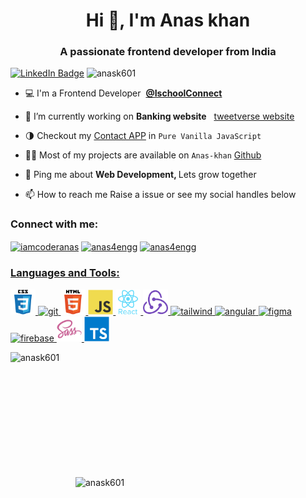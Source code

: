 <h1 align="center">Hi 👋, I'm Anas khan</h1>
<h3 align="center">A passionate frontend developer from India</h3>

<p align="left">
<a target="_blank"  href="https://www.linkedin.com/in/anas4engg/">
<img src="https://img.shields.io/badge/%40anas4engg-blue?style=flat-square&amp;labelColor=0077B5&amp;logo=LinkedIn&amp;link=https://www.linkedin.com/in/anas4engg/" alt="LinkedIn Badge"></a>
<img src="https://komarev.com/ghpvc/?username=anask601&label=Profile%20views&color=0e75b6&style=flat" alt="anask601" /> 
</p>

- 💻 I'm a Frontend Developer &nbsp;<strong><a target="_blank"  href="https://ischoolconnect.com/en/">@IschoolConnect</a></strong>

- 🔭 I’m currently working on **Banking website** &nbsp; <a href="#" target="_blank">tweetverse website</a>

- 🌗 Checkout my <a target="_blank"  href="http://contact-app-nine.vercel.app/">Contact APP</a> in `Pure Vanilla JavaScript`

- 👨‍💻 Most of my projects are available on `Anas-khan` <a target="_blank"  href="https://github.com/anask601">Github</a>

- 💬 Ping me about <strong>Web Development, </strong>Lets grow together

- 📫 How to reach me Raise a issue or see my social handles below

<h3 align="left">Connect with me:</h3>
<p align="left">
<a href="https://twitter.com/iamcoderanas" target="blank"><img align="center" src="https://raw.githubusercontent.com/rahuldkjain/github-profile-readme-generator/master/src/images/icons/Social/twitter.svg" alt="iamcoderanas" height="30" width="40" /></a>
<a href="https://linkedin.com/in/anas4engg" target="blank"><img align="center" src="https://raw.githubusercontent.com/rahuldkjain/github-profile-readme-generator/master/src/images/icons/Social/linked-in-alt.svg" alt="anas4engg" height="30" width="40" /></a>
<a href="mailto: anas4engg@gmail.com" target="blank"><img align="center" src="https://www.freepnglogos.com/uploads/logo-gmail-png/logo-gmail-png-gmail-icon-download-png-and-vector-1.png" alt="anas4engg" height="45" width="45" />
</p>

<h3 align="left">Languages and Tools:</h3>
<p align="left"> <a href="https://www.w3schools.com/css/" target="_blank" rel="noreferrer">
  <img src="https://raw.githubusercontent.com/devicons/devicon/master/icons/css3/css3-original-wordmark.svg" alt="css3" width="40" height="40"/> </a> <a href="https://git-scm.com/" target="_blank" rel="noreferrer"> <img src="https://www.vectorlogo.zone/logos/git-scm/git-scm-icon.svg" alt="git" width="40" height="40"/> </a> <a href="https://www.w3.org/html/" target="_blank" rel="noreferrer"> <img src="https://raw.githubusercontent.com/devicons/devicon/master/icons/html5/html5-original-wordmark.svg" alt="html5" width="40" height="40"/> </a> <a href="https://developer.mozilla.org/en-US/docs/Web/JavaScript" target="_blank" rel="noreferrer"> <img src="https://raw.githubusercontent.com/devicons/devicon/master/icons/javascript/javascript-original.svg" alt="javascript" width="40" height="40"/> </a> <a href="https://reactjs.org/" target="_blank" rel="noreferrer"> <img src="https://raw.githubusercontent.com/devicons/devicon/master/icons/react/react-original-wordmark.svg" alt="react" width="40" height="40"/> </a> <a href="https://redux.js.org" target="_blank" rel="noreferrer"> <img src="https://raw.githubusercontent.com/devicons/devicon/master/icons/redux/redux-original.svg" alt="redux" width="40" height="40"/> </a> <a href="https://tailwindcss.com/" target="_blank" rel="noreferrer"> <img src="https://www.vectorlogo.zone/logos/tailwindcss/tailwindcss-icon.svg" alt="tailwind" width="40" height="40"/> </a> <a href="https://angular.io" target="_blank" rel="noreferrer"> <img src="https://angular.io/assets/images/logos/angular/angular.svg" alt="angular" width="40" height="40"/> </a> <a href="https://www.figma.com/" target="_blank" rel="noreferrer"> <img src="https://www.vectorlogo.zone/logos/figma/figma-icon.svg" alt="figma" width="40" height="40"/> </a> <a href="https://firebase.google.com/" target="_blank" rel="noreferrer"> <img src="https://www.vectorlogo.zone/logos/firebase/firebase-icon.svg" alt="firebase" width="40" height="40"/> </a> <a href="https://sass-lang.com" target="_blank" rel="noreferrer"> <img src="https://raw.githubusercontent.com/devicons/devicon/master/icons/sass/sass-original.svg" alt="sass" width="40" height="40"/> </a> <a href="https://www.typescriptlang.org/" target="_blank" rel="noreferrer"> <img src="https://raw.githubusercontent.com/devicons/devicon/master/icons/typescript/typescript-original.svg" alt="typescript" width="40" height="40"/> </a></p>

<p><img align="left" src="https://github-readme-stats.vercel.app/api/top-langs?username=anask601&show_icons&=true&locale=en&layout=compact&theme=codeSTACKr" alt="anask601" width="400" height="200"/></p>

<p><img align="right" src="https://github-readme-stats.vercel.app/api?username=anask601&show_icons=true&count_private=true&count_private=true&include_all_commits=true&locale=en&show_icons=true&theme=codeSTACKr" alt="anask601" width="400"/>
</p>

